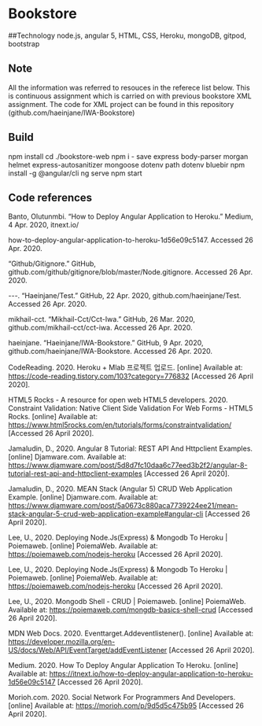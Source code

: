 # Bookstore
##Technology
node.js, angular 5, HTML, CSS, Heroku, mongoDB, gitpod, bootstrap 

## Note
All the information was referred to resouces in the referece list below.
This is continuous assignment which is carried on with previous bookstore XML assignment.
The code for XML project can be found in this repository (github.com/haeinjane/IWA-Bookstore)
 ## Build
npm install
cd ./bookstore-web
npm i - save express body-parser morgan  helmet express-autosanitizer mongoose dotenv path dotenv bluebir
npm install -g @angular/cli
ng serve
npm start   

## Code references
Banto, Olutunmbi. “How to Deploy Angular Application to Heroku.” Medium, 4 Apr. 2020, itnext.io/

how-to-deploy-angular-application-to-heroku-1d56e09c5147. Accessed 26 Apr. 2020.

“Github/Gitignore.” GitHub, github.com/github/gitignore/blob/master/Node.gitignore. Accessed 26 Apr. 2020.

---. “Haeinjane/Test.” GitHub, 22 Apr. 2020, github.com/haeinjane/Test. Accessed 26 Apr. 2020.

mikhail-cct. “Mikhail-Cct/Cct-Iwa.” GitHub, 26 Mar. 2020, github.com/mikhail-cct/cct-iwa. Accessed 26 Apr. 2020.

haeinjane. “Haeinjane/IWA-Bookstore.” GitHub, 9 Apr. 2020, github.com/haeinjane/IWA-Bookstore. Accessed 26 Apr. 2020.

CodeReading. 2020. Heroku + Mlab 프로젝트 업로드. [online] Available at: <https://code-reading.tistory.com/103?category=776832> [Accessed 26 April 2020].

HTML5 Rocks - A resource for open web HTML5 developers. 2020. Constraint Validation: Native Client Side Validation For Web Forms - HTML5 Rocks. [online] Available at: <https://www.html5rocks.com/en/tutorials/forms/constraintvalidation/> [Accessed 26 April 2020].

Jamaludin, D., 2020. Angular 8 Tutorial: REST API And Httpclient Examples. [online] Djamware.com. Available at: <https://www.djamware.com/post/5d8d7fc10daa6c77eed3b2f2/angular-8-tutorial-rest-api-and-httpclient-examples> [Accessed 26 April 2020].

Jamaludin, D., 2020. MEAN Stack (Angular 5) CRUD Web Application Example. [online] Djamware.com. Available at: <https://www.djamware.com/post/5a0673c880aca7739224ee21/mean-stack-angular-5-crud-web-application-example#angular-cli> [Accessed 26 April 2020].

Lee, U., 2020. Deploying Node.Js(Express) & Mongodb To Heroku | Poiemaweb. [online] PoiemaWeb. Available at: <https://poiemaweb.com/nodejs-heroku> [Accessed 26 April 2020].

Lee, U., 2020. Deploying Node.Js(Express) & Mongodb To Heroku | Poiemaweb. [online] PoiemaWeb. Available at: <https://poiemaweb.com/nodejs-heroku> [Accessed 26 April 2020].

Lee, U., 2020. Mongodb Shell - CRUD | Poiemaweb. [online] PoiemaWeb. Available at: <https://poiemaweb.com/mongdb-basics-shell-crud> [Accessed 26 April 2020].

MDN Web Docs. 2020. Eventtarget.Addeventlistener(). [online] Available at: <https://developer.mozilla.org/en-US/docs/Web/API/EventTarget/addEventListener> [Accessed 26 April 2020].

Medium. 2020. How To Deploy Angular Application To Heroku. [online] Available at: <https://itnext.io/how-to-deploy-angular-application-to-heroku-1d56e09c5147> [Accessed 26 April 2020].

Morioh.com. 2020. Social Network For Programmers And Developers. [online] Available at: <https://morioh.com/p/9d5d5c475b95> [Accessed 26 April 2020].

